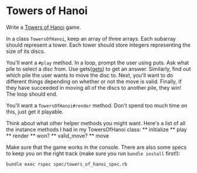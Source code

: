# Towers of Hanoi

Write a
[Towers of Hanoi](http://en.wikipedia.org/wiki/Towers_of_hanoi) game.

In a class `TowersOfHanoi`, keep an array of three arrays. Each subarray should 
represent a tower. Each tower should store integers representing the size of its 
discs. 

You'll want a `#play` method. In a loop, prompt the user using puts. Ask what 
pile to select a disc from. Use 
gets([gets](http://andreacfm.com/2011/06/11/learning-ruby-gets-and-chomp/)) to 
get an answer. Similarly, find out which pile the user wants to move the disc 
to. Next, you'll want to do different things depending on whether or not the 
move is valid. Finally, if they have succeeded in moving all of the discs to 
another pile, they win! The loop should end.

You'll want a `TowersOfHanoi#render` method. Don't spend too much time on this, 
just get it playable.

Think about what other helper methods you might want. Here's a list of all the
instance methods I had in my TowersOfHanoi class:
** initialize
** play
** render
** won?
** valid_move?
** move

Make sure that the game works in the console. There are also some specs to keep 
you on the right track (make sure you run `bundle install` first!):

```bash
bundle exec rspec spec/towers_of_hanoi_spec.rb
```

